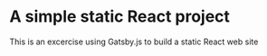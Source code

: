 # A simple static React project

This is an excercise using Gatsby.js to build a static React web site
